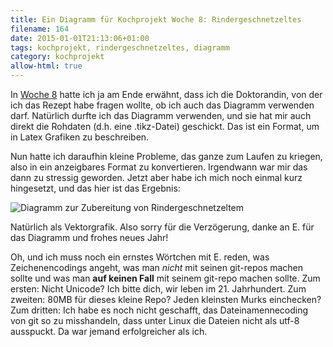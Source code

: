 ```yaml
---
title: Ein Diagramm für Kochprojekt Woche 8: Rindergeschnetzeltes
filename: 164
date: 2015-01-01T21:13:06+01:00
tags: kochprojekt, rindergeschnetzeltes, diagramm
category: kochprojekt
allow-html: true
---
```

<p>In <a href="/blogposts/91">Woche 8</a> hatte ich ja am Ende erwähnt, dass ich die Doktorandin, von der ich das Rezept habe fragen wollte, ob ich auch das Diagramm verwenden darf. Natürlich durfte ich das Diagramm verwenden, und sie hat mir auch direkt die Rohdaten (d.h. eine .tikz-Datei) geschickt. Das ist ein Format, um in Latex Grafiken zu beschreiben.</p>
<p>Nun hatte ich daraufhin kleine Probleme, das ganze zum Laufen zu kriegen, also in ein anzeigbares Format zu konvertieren. Irgendwann war mir das dann zu stressig geworden. Jetzt aber habe ich mich noch einmal kurz hingesetzt, und das hier ist das Ergebnis:</p>
<img src="/hosted_files/494/download" alt="Diagramm zur Zubereitung von Rindergeschnetzeltem">
<p>Natürlich als Vektorgrafik. Also sorry für die Verzögerung, danke an E. für das Diagramm und frohes neues Jahr!</p>
<p>Oh, und ich muss noch ein ernstes Wörtchen mit E. reden, was Zeichenencodings angeht, was man <em>nicht</em> mit seinen git-repos machen sollte und was man <strong>auf keinen Fall</strong> mit seinem git-repo machen sollte. Zum ersten: Nicht Unicode? Ich bitte dich, wir leben im 21. Jahrhundert. Zum zweiten: 80MB für dieses kleine Repo? Jeden kleinsten Murks einchecken? Zum dritten: Ich habe es noch nicht geschafft, das Dateinamennecoding von git so zu misshandeln, dass unter Linux die Dateien nicht als utf-8 ausspuckt. Da war jemand erfolgreicher als ich.</p>
